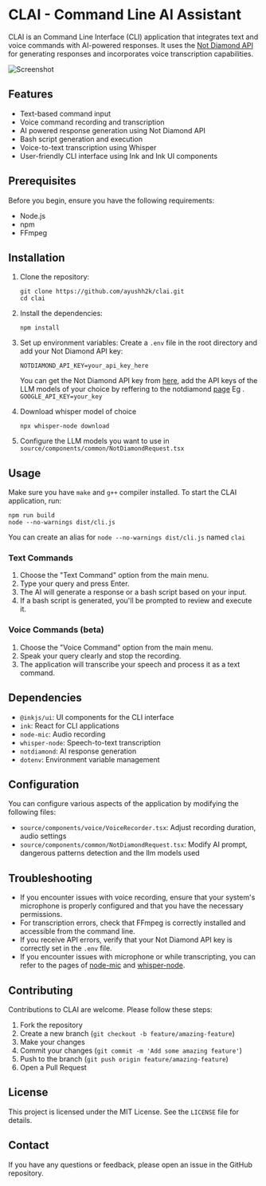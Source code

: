 # CLAI - Command Line AI Assistant

CLAI is an Command Line Interface (CLI) application that integrates text and voice commands with AI-powered responses. It uses the [Not Diamond API](https://www.notdiamond.ai/) for generating responses and incorporates voice transcription capabilities.

![Screenshot](assets/clai.gif)

## Features

- Text-based command input
- Voice command recording and transcription
- AI powered response generation using Not Diamond API
- Bash script generation and execution
- Voice-to-text transcription using Whisper
- User-friendly CLI interface using Ink and Ink UI components

## Prerequisites

Before you begin, ensure you have the following requirements:

- Node.js
- npm
- FFmpeg

## Installation

1. Clone the repository:
   ```
   git clone https://github.com/ayushh2k/clai.git
   cd clai
   ```

2. Install the dependencies:
   ```
   npm install
   ```

3. Set up environment variables:
   Create a `.env` file in the root directory and add your Not Diamond API key:
   ```
   NOTDIAMOND_API_KEY=your_api_key_here
   ```
   You can get the Not Diamond API key from [here](https://app.notdiamond.ai), add the API keys of the LLM models of your choice by reffering to the notdiamond [page](https://docs.notdiamond.ai/docs/llm-models#defining-additional-model-configurations)
   Eg . `GOOGLE_API_KEY=your_key`
4.  Download whisper model of choice

    ```
    npx whisper-node download
    ```
5. Configure the LLM models you want to use in `source/components/common/NotDiamondRequest.tsx`

## Usage
Make sure you have `make` and `g++` compiler installed.
To start the CLAI application, run:

```
npm run build
node --no-warnings dist/cli.js
```
You can create an alias for `node --no-warnings dist/cli.js` named `clai`

### Text Commands

1. Choose the "Text Command" option from the main menu.
2. Type your query and press Enter.
3. The AI will generate a response or a bash script based on your input.
4. If a bash script is generated, you'll be prompted to review and execute it.

### Voice Commands (beta)

1. Choose the "Voice Command" option from the main menu.
2. Speak your query clearly and stop the recording.
3. The application will transcribe your speech and process it as a text command.

## Dependencies

- `@inkjs/ui`: UI components for the CLI interface
- `ink`: React for CLI applications
- `node-mic`: Audio recording
- `whisper-node`: Speech-to-text transcription
- `notdiamond`: AI response generation
- `dotenv`: Environment variable management

## Configuration

You can configure various aspects of the application by modifying the following files:

- `source/components/voice/VoiceRecorder.tsx`: Adjust recording duration, audio settings
- `source/components/common/NotDiamondRequest.tsx`: Modify AI prompt, dangerous patterns detection and the llm models used

## Troubleshooting

- If you encounter issues with voice recording, ensure that your system's microphone is properly configured and that you have the necessary permissions.
- For transcription errors, check that FFmpeg is correctly installed and accessible from the command line.
- If you receive API errors, verify that your Not Diamond API key is correctly set in the `.env` file.
- If you encounter issues with microphone or while transcripting, you can refer to the pages of [node-mic](https://www.npmjs.com/package/node-mic) and [whisper-node](https://www.npmjs.com/package/whisper-node).

## Contributing

Contributions to CLAI are welcome. Please follow these steps:

1. Fork the repository
2. Create a new branch (`git checkout -b feature/amazing-feature`)
3. Make your changes
4. Commit your changes (`git commit -m 'Add some amazing feature'`)
5. Push to the branch (`git push origin feature/amazing-feature`)
6. Open a Pull Request

## License

This project is licensed under the MIT License. See the `LICENSE` file for details.

## Contact

If you have any questions or feedback, please open an issue in the GitHub repository.
